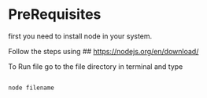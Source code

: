 

# PreRequisites

first you need to install node in your system.

Follow the steps using ## https://nodejs.org/en/download/

To Run file go to the file directory in terminal and type

```

node filename

```

